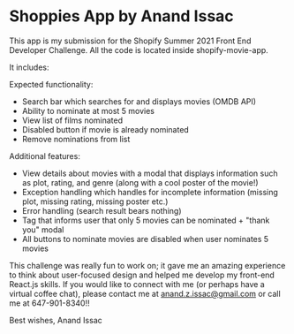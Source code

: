# Shoppies App by Anand Issac

This app is my submission for the Shopify Summer 2021 Front End Developer Challenge. All the code is located inside shopify-movie-app.

It includes:

Expected functionality:

  - Search bar which searches for and displays movies (OMDB API)
  - Ability to nominate at most 5 movies
  - View list of films nominated
  - Disabled button if movie is already nominated
  - Remove nominations from list

Additional features:

  - View details about movies with a modal that displays information such as plot, rating, and genre (along with a cool poster of the movie!)
  - Exception handling which handles for incomplete information (missing plot, missing rating, missing poster etc.)
  - Error handling (search result bears nothing)
  - Tag that informs user that only 5 movies can be nominated + "thank you" modal
  - All buttons to nominate movies are disabled when user nominates 5 movies
  
This challenge was really fun to work on; it gave me an amazing experience to think about user-focused design and helped me develop my front-end React.js skills. If you would like to connect with me (or perhaps have a virtual coffee chat), please contact me at anand.z.issac@gmail.com or call me at 647-901-8340!!

Best wishes, 
Anand Issac
